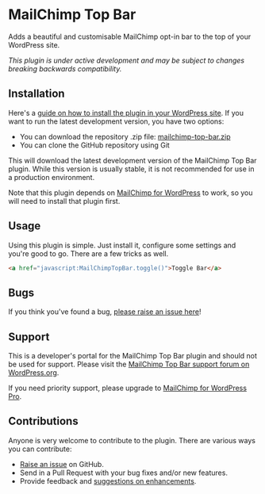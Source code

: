 MailChimp Top Bar
==============

Adds a beautiful and customisable MailChimp opt-in bar to the top of your WordPress site. 

_This plugin is under active development and may be subject to changes breaking backwards compatibility._

Installation
------------

Here's a [guide on how to install the plugin in your WordPress site](https://wordpress.org/plugins/mailchimp-top-bar/installation/).
If you want to run the latest development version, you have two options:

* You can download the repository .zip file: [mailchimp-top-bar.zip](https://github.com/dannyvankooten/wp-mailchimp-top-bar/archive/master.zip)
* You can clone the GitHub repository using Git

This will download the latest development version of the MailChimp Top Bar plugin. While this version is usually stable,
it is not recommended for use in a production environment.

Note that this plugin depends on [MailChimp for WordPress](https://mc4wp.com/) to work, so you will need to install that plugin first.

Usage
------

Using this plugin is simple. Just install it, configure some settings and you're good to go. There are a few tricks as well.

```html
<a href="javascript:MailChimpTopBar.toggle()">Toggle Bar</a> 
```


Bugs
----
If you think you've found a bug, [please raise an issue here](https://github.com/dannyvankooten/wp-mailchimp-top-bar/issues?state=open)!

Support
-------
This is a developer's portal for the MailChimp Top Bar plugin and should not be used for support. Please visit the
[MailChimp Top Bar support forum on WordPress.org](https://wordpress.org/support/plugin/mailchimp-top-bar).

If you need priority support, please upgrade to [MailChimp for WordPress Pro](https://mc4wp.com/).

Contributions
-------------
Anyone is very welcome to contribute to the plugin. There are various ways you can contribute:

* [Raise an issue](https://github.com/dannyvankooten/wp-mailchimp-top-bar/issues) on GitHub.
* Send in a Pull Request with your bug fixes and/or new features.
* Provide feedback and [suggestions on enhancements](https://github.com/dannyvankooten/wp-mailchimp-top-bar/issues?direction=desc&labels=Enhancement&page=1&sort=created&state=open).